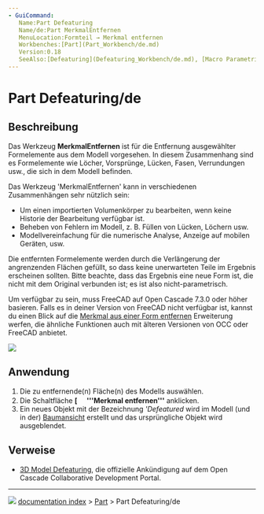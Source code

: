 ```yaml
---
- GuiCommand:
   Name:Part Defeaturing
   Name/de:Part MerkmalEntfernen
   MenuLocation:Formteil → Merkmal entfernen
   Workbenches:[Part](Part_Workbench/de.md)
   Version:0.18
   SeeAlso:[Defeaturing](Defeaturing_Workbench/de.md), [Macro Parametric Defeaturing](Macro_Parametric_Defeaturing.md)
---
```


# Part Defeaturing/de

## Beschreibung

Das Werkzeug **MerkmalEntfernen** ist für die Entfernung ausgewählter Formelemente aus dem Modell vorgesehen. In diesem Zusammenhang sind es Formelemente wie Löcher, Vorsprünge, Lücken, Fasen, Verrundungen usw., die sich in dem Modell befinden.

Das Werkzeug \'MerkmalEntfernen\' kann in verschiedenen Zusammenhängen sehr nützlich sein:

-   Um einen importierten Volumenkörper zu bearbeiten, wenn keine Historie der Bearbeitung verfügbar ist.
-   Beheben von Fehlern im Modell, z. B. Füllen von Lücken, Löchern usw.
-   Modellvereinfachung für die numerische Analyse, Anzeige auf mobilen Geräten, usw.

Die entfernten Formelemente werden durch die Verlängerung der angrenzenden Flächen gefüllt, so dass keine unerwarteten Teile im Ergebnis erscheinen sollten. Bitte beachte, dass das Ergebnis eine neue Form ist, die nicht mit dem Original verbunden ist; es ist also nicht-parametrisch.

Um verfügbar zu sein, muss FreeCAD auf Open Cascade 7.3.0 oder höher basieren. Falls es in deiner Version von FreeCAD nicht verfügbar ist, kannst du einen Blick auf die [Merkmal aus einer Form entfernen](Defeaturing_Workbench/de.md) Erweiterung werfen, die ähnliche Funktionen auch mit älteren Versionen von OCC oder FreeCAD anbietet.

![](images/Part_Defeaturing_example.png )

## Anwendung

1.  Die zu entfernende(n) Fläche(n) des Modells auswählen.
2.  Die Schaltfläche **[<img src=images/Part_Defeaturing.svg style="width:16px"> '''Merkmal entfernen'''** anklicken.
3.  Ein neues Objekt mit der Bezeichnung *\'Defeatured* wird im Modell (und in der) [Baumansicht](Tree_view/de.md) erstellt und das ursprüngliche Objekt wird ausgeblendet.

## Verweise

-   [3D Model Defeaturing](https://dev.opencascade.org/index.php?q=node/1211), die offizielle Ankündigung auf dem Open Cascade Collaborative Development Portal.



---
![](images/Button_right.svg) [documentation index](../README.md) > [Part](Part_Workbench.md) > Part Defeaturing/de
